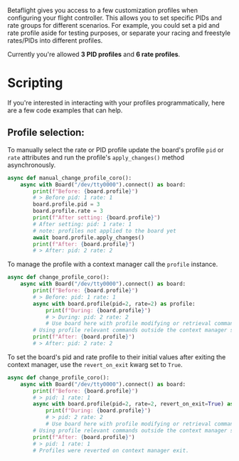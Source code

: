 Betaflight gives you access to a few customization profiles when configuring your flight controller. This allows you to set specific PIDs and rate groups for different scenarios. For example, you could set a pid and rate profile aside for testing purposes, or separate your racing and freestyle rates/PIDs into different profiles.

Currently you're allowed **3 PID profiles** and **6 rate profiles**.

# Scripting

If you're interested in interacting with your profiles programmatically, here are a few code examples that can help.

## Profile selection:

To manually select the rate or PID profile update the board's profile `pid` or `rate` attributes and run the profile's `apply_changes()` method asynchronously.

```python
async def manual_change_profile_coro():
    async with Board("/dev/tty0000").connect() as board:
        print(f"Before: {board.profile}")
        # > Before pid: 1 rate: 1
        board.profile.pid = 3
        board.profile.rate = 3
        print(f"After setting: {board.profile}")
        # After setting: pid: 1 rate: 1
        # note: profiles not applied to the board yet
        await board.profile.apply_changes()
        print(f"After: {board.profile}")
        # > After: pid: 2 rate: 2
```

To manage the profile with a context manager call the `profile` instance.

```python
async def change_profile_coro():
    async with Board("/dev/tty0000").connect() as board:
        print(f"Before: {board.profile}")
        # > Before: pid: 1 rate: 1
        async with board.profile(pid=2, rate=2) as profile:
            print(f"During: {board.profile}")
            # > During: pid: 2 rate: 2
            # Use board here with profile modifying or retrieval commands.
        # Using profile relevant commands outside the context manager scope should interact with the profiles set in our board.profile() call.
        print(f"After: {board.profile}")
        # > After: pid: 2 rate: 2
```

To set the board's pid and rate profile to their initial values after exiting the context manager, use the `revert_on_exit` kwarg set to `True`.

```python
async def change_profile_coro():
    async with Board("/dev/tty0000").connect() as board:
        print(f"Before: {board.profile}")
        # > pid: 1 rate: 1
        async with board.profile(pid=2, rate=2, revert_on_exit=True) as profile:
            print(f"During: {board.profile}")
            # > pid: 2 rate: 2
            # Use board here with profile modifying or retrieval commands.
        # Using profile relevant commands outside the context manager scope should interact with the profiles before our board.profile() call.
        print(f"After: {board.profile}")
        # > pid: 1 rate: 1
        # Profiles were reverted on context manager exit.
```
